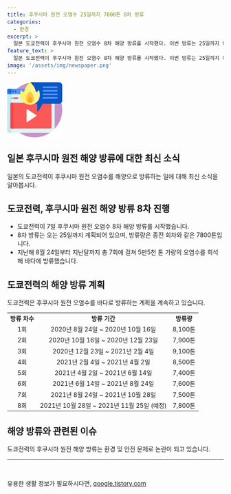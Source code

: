```yaml
---
title: 후쿠시마 원전 오염수 25일까지 7800톤 8차 방류
categories:
  - 환경
excerpt: >
  일본 도쿄전력이 후쿠시마 원전 오염수 8차 해양 방류를 시작했다. 이번 방류는 25일까지 이뤄지며, 7800톤의 오염수가 바다로 흘려보내질 것이다. 지난해 8월 24일부터 이어진 7차 해양 방류로 총 5만5천 톤 가량의 오염수가 바다에 방출되었다.
feature_text: >
  일본 도쿄전력이 후쿠시마 원전 오염수 8차 해양 방류를 시작했다. 이번 방류는 25일까지 이뤄지며, 7800톤의 오염수가 바다로 흘려보내질 것이다. 지난해 8월 24일부터 이어진 7차 해양 방류로 총 5만5천 톤 가량의 오염수가 바다에 방출되었다.
image: '/assets/img/newspaper.png'
---
```


<p><img src="/assets/img/news.png" alt="rentncar 속보" /></p>

<h2>일본 후쿠시마 원전 해양 방류에 대한 최신 소식</h2>

<p data-ke-size="size16">일본의 도쿄전력이 후쿠시마 원전 오염수를 해양으로 방류하는 일에 대해 최신 소식을 알아봅시다.</p>

<h2 data-ke-size="size26">도쿄전력, 후쿠시마 원전 해양 방류 8차 진행</h2>

<ul>
    <li>도쿄전력이 7일 후쿠시마 원전 오염수 8차 해양 방류를 시작했습니다.</li>
    <li>8차 방류는 오는 25일까지 계획되어 있으며, 방류량은 종전 회차와 같은 7800톤입니다.</li>
    <li>지난해 8월 24일부터 지난달까지 총 7회에 걸쳐 5만5천 톤 가량의 오염수를 희석해 바다에 방류했습니다.</li>
</ul>

<h2 data-ke-size="size26">도쿄전력의 해양 방류 계획</h2>

<p data-ke-size="size16">도쿄전력은 후쿠시마 원전 오염수를 바다로 방류하는 계획을 계속하고 있습니다.</p>

<table>
    <tr>
        <td style="text-align: center; height: 17px;"><b>방류 차수</b></td>
        <td style="text-align: center; height: 17px;"><b>방류 기간</b></td>
        <td style="text-align: center; height: 17px;"><b>방류량</b></td>
    </tr>
    <tr>
        <td style="text-align: center; height: 17px;">1회</td>
        <td style="text-align: center; height: 17px;">2020년 8월 24일 ~ 2020년 10월 16일</td>
        <td style="text-align: center; height: 17px;">8,100톤</td>
    </tr>
    <tr>
        <td style="text-align: center; height: 17px;">2회</td>
        <td style="text-align: center; height: 17px;">2020년 10월 16일 ~ 2020년 12월 23일</td>
        <td style="text-align: center; height: 17px;">7,900톤</td>
    </tr>
    <tr>
        <td style="text-align: center; height: 17px;">3회</td>
        <td style="text-align: center; height: 17px;">2020년 12월 23일 ~ 2021년 2월 4일</td>
        <td style="text-align: center; height: 17px;">9,100톤</td>
    </tr>
    <tr>
        <td style="text-align: center; height: 17px;">4회</td>
        <td style="text-align: center; height: 17px;">2021년 2월 4일 ~ 2021년 4월 2일</td>
        <td style="text-align: center; height: 17px;">8,500톤</td>
    </tr>
    <tr>
        <td style="text-align: center; height: 17px;">5회</td>
        <td style="text-align: center; height: 17px;">2021년 4월 2일 ~ 2021년 6월 14일</td>
        <td style="text-align: center; height: 17px;">7,400톤</td>
    </tr>
    <tr>
        <td style="text-align: center; height: 17px;">6회</td>
        <td style="text-align: center; height: 17px;">2021년 6월 14일 ~ 2021년 8월 24일</td>
        <td style="text-align: center; height: 17px;">7,600톤</td>
    </tr>
    <tr>
        <td style="text-align: center; height: 17px;">7회</td>
        <td style="text-align: center; height: 17px;">2021년 8월 24일 ~ 2021년 10월 28일</td>
        <td style="text-align: center; height: 17px;">7,500톤</td>
    </tr>
    <tr>
        <td style="text-align: center; height: 17px;">8회</td>
        <td style="text-align: center; height: 17px;">2021년 10월 28일 ~ 2021년 11월 25일 (예정)</td>
        <td style="text-align: center; height: 17px;">7,800톤</td>
    </tr>
</table>

<h2 data-ke-size="size26">해양 방류와 관련된 이슈</h2>

<p data-ke-size="size16">도쿄전력의 후쿠시마 원전 해양 방류는 환경 및 안전 문제로 논란이 되고 있습니다.</p>

<hr>

<p data-ke-size="size16">&nbsp;</p>
유용한 생활 정보가 필요하시다면, <a href="https://qoogle.tistory.com" rel="dofollow">qoogle.tistory.com</a>


